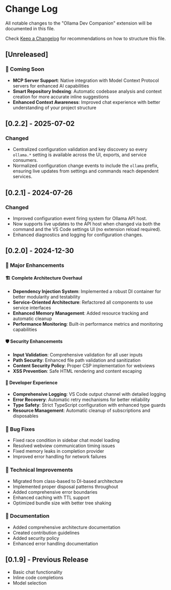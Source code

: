 # Change Log

All notable changes to the "Ollama Dev Companion" extension will be documented in this file.

Check [Keep a Changelog](http://keepachangelog.com/) for recommendations on how to structure this file.

## [Unreleased]

### 🚀 Coming Soon

- **MCP Server Support**: Native integration with Model Context Protocol servers for enhanced AI capabilities
- **Smart Repository Indexing**: Automatic codebase analysis and context creation for more accurate inline suggestions
- **Enhanced Context Awareness**: Improved chat experience with better understanding of your project structure

## [0.2.2] - 2025-07-02

### Changed

- Centralized configuration validation and key discovery so every `ollama.*` setting is available across the UI, exports, and service consumers.
- Normalized configuration change events to include the `ollama` prefix, ensuring live updates from settings and commands reach dependent services.

## [0.2.1] - 2024-07-26

### Changed

- Improved configuration event firing system for Ollama API host.
- Now supports live updates to the API host when changed via both the command and the VS Code settings UI (no extension reload required).
- Enhanced diagnostics and logging for configuration changes.

## [0.2.0] - 2024-12-30

### 🎉 Major Enhancements

#### 🏗️ Complete Architecture Overhaul

- **Dependency Injection System**: Implemented a robust DI container for better modularity and testability
- **Service-Oriented Architecture**: Refactored all components to use service interfaces
- **Enhanced Memory Management**: Added resource tracking and automatic cleanup
- **Performance Monitoring**: Built-in performance metrics and monitoring capabilities

#### 🛡️ Security Enhancements

- **Input Validation**: Comprehensive validation for all user inputs
- **Path Security**: Enhanced file path validation and sanitization
- **Content Security Policy**: Proper CSP implementation for webviews
- **XSS Prevention**: Safe HTML rendering and content escaping

#### 🔧 Developer Experience

- **Comprehensive Logging**: VS Code output channel with detailed logging
- **Error Recovery**: Automatic retry mechanisms for better reliability
- **Type Safety**: Strict TypeScript configuration with enhanced type guards
- **Resource Management**: Automatic cleanup of subscriptions and disposables

### 🐛 Bug Fixes

- Fixed race condition in sidebar chat model loading
- Resolved webview communication timing issues
- Fixed memory leaks in completion provider
- Improved error handling for network failures

### 🔄 Technical Improvements

- Migrated from class-based to DI-based architecture
- Implemented proper disposal patterns throughout
- Added comprehensive error boundaries
- Enhanced caching with TTL support
- Optimized bundle size with better tree shaking

### 📝 Documentation

- Added comprehensive architecture documentation
- Created contribution guidelines
- Added security policy
- Enhanced error handling documentation

## [0.1.9] - Previous Release

- Basic chat functionality
- Inline code completions
- Model selection
